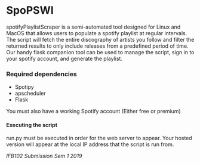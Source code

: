 SpoPSWI
==================================

spotifyPlaylistScraper is a semi-automated tool designed for Linux and MacOS that allows users to populate a spotify playlist at
regular intervals. The script will fetch the entire discography of artists you follow and filter the returned results to only include
releases from a predefined period of time. Our handy flask companion tool can be used to manage the script, sign in to your spotify
account, and generate the playlist.

### Required dependencies

* Spotipy
* apscheduler
* Flask

You must also have a working Spotify account (Either free or premium)

#### Executing the script

run.py must be executed in order for the web server to appear.
Your hosted version will appear at the local IP address that the script is run from.


*IFB102 Submission Sem 1 2019*

